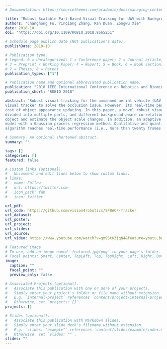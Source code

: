 ```yaml
---
# Documentation: https://sourcethemes.com/academic/docs/managing-content/

title: "Robust Scalable Part-Based Visual Tracking for UAV with Background-Aware Correlation Filter"
authors: "Changhong Fu, Yinqiang Zhang, Ran Duan, Zongwu Xie"
date: 2018-10
doi: "https://doi.org/10.1109/ROBIO.2018.8665251"

# Schedule page publish date (NOT publication's date).
publishDate: 2018-10

# Publication type.
# Legend: 0 = Uncategorized; 1 = Conference paper; 2 = Journal article;
# 3 = Preprint / Working Paper; 4 = Report; 5 = Book; 6 = Book section;
# 7 = Thesis; 8 = Patent
publication_types: ["1"]

# Publication name and optional abbreviated publication name.
publication: "2018 IEEE International Conference on Robotics and Biomimetics"
publication_short: "ROBIO 2018"

abstract: "Robust visual tracking for the unmanned aerial vehicle (UAV) is a challenging task in different types of civilian UAV applications. Although the classical correlation filter (CF) has been widely applied for UAV object tracking, the background of the object is not learned in the classical CF. In addition, the classical CF cannot estimate the object scale changes, and it is not able to cope with object occlusion effectively. Part-based tracking approach is often used for the
visual tracker to solve the occlusion issue. However, its real-time performance for the UAV cannot be achieved due to the high
cost of object appearance updating. In this paper, a novel robust visual tracker is presented for the UAV. The object is initially
divided into multiple parts, and different background-aware correlation filters are applied for these divided object parts, respectively. An efficient coarse-to-fine strategy with structure comparison and Bayesian inference approach is proposed to locate
object and estimate the object scale changes. In addition, an adaptive threshold is presented to update each local appearance
model with a Gaussian process regression method. Qualitative and quantitative tests show that the presented visual tracking
algorithm reaches real-time performance (i.e., more than twenty frames per second) on an i7 processor with 640×360 image resolution, and performs favorably against the most popular state-of-the-art visual trackers in terms of robustness and accuracy. To the best of our knowledge, it is the first time that this novel scalable part-based visual tracker is presented, and applied for the UAV tracking applications."

# Summary. An optional shortened abstract.
summary: ""

tags: []
categories: []
featured: false

# Custom links (optional).
#   Uncomment and edit lines below to show custom links.
# links:
# - name: Follow
#   url: https://twitter.com
#   icon_pack: fab
#   icon: twitter

url_pdf:
url_code: https://github.com/vision4robotics/SPBACF-Tracker
url_dataset:
url_poster:
url_project:
url_slides:
url_source:
url_video: https://www.youtube.com/watch?v=qm9StK3jqN4&feature=youtu.be

# Featured image
# To use, add an image named `featured.jpg/png` to your page's folder. 
# Focal points: Smart, Center, TopLeft, Top, TopRight, Left, Right, BottomLeft, Bottom, BottomRight.
image:
  caption: ""
  focal_point: ""
  preview_only: false

# Associated Projects (optional).
#   Associate this publication with one or more of your projects.
#   Simply enter your project's folder or file name without extension.
#   E.g. `internal-project` references `content/project/internal-project/index.md`.
#   Otherwise, set `projects: []`.
projects: []

# Slides (optional).
#   Associate this publication with Markdown slides.
#   Simply enter your slide deck's filename without extension.
#   E.g. `slides: "example"` references `content/slides/example/index.md`.
#   Otherwise, set `slides: ""`.
slides: ""
---
```


